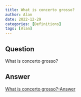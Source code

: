 ```yaml
---
title: What is concerto grosso?
author: Alan
date: 2022-12-29
categories: [Definitions]
tags: [Alan]
---
```


## Question

What is concerto grosso?



## Answer

[What is concerto grosso?-Answer](/music-history/posts/What-is-concerto-grosso-answer/)